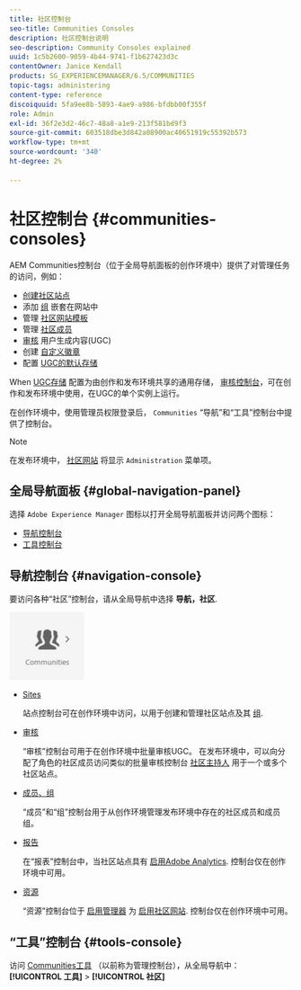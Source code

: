 ```yaml
---
title: 社区控制台
seo-title: Communities Consoles
description: 社区控制台说明
seo-description: Community Consoles explained
uuid: 1c5b2600-9059-4b44-9741-f1b627423d3c
contentOwner: Janice Kendall
products: SG_EXPERIENCEMANAGER/6.5/COMMUNITIES
topic-tags: administering
content-type: reference
discoiquuid: 5fa9ee8b-5893-4ae9-a986-bfdbb00f355f
role: Admin
exl-id: 36f2e3d2-46c7-48a8-a1e9-213f581bd9f3
source-git-commit: 603518dbe3d842a08900ac40651919c55392b573
workflow-type: tm+mt
source-wordcount: '340'
ht-degree: 2%

---
```


# 社区控制台 {#communities-consoles}

AEM Communities控制台（位于全局导航面板的创作环境中）提供了对管理任务的访问，例如：

* [创建社区站点](sites-console.md)
* 添加 [组](groups.md) 嵌套在网站中
* 管理 [社区网站模板](sites.md)
* 管理 [社区成员](members.md)
* [审核](moderate-ugc.md) 用户生成内容(UGC)
* 创建 [自定义徽章](badges.md)
* 配置 [UGC的默认存储](srp-config.md)

When [UGC存储](working-with-srp.md) 配置为由创作和发布环境共享的通用存储， [审核控制台](moderation.md)，可在创作和发布环境中使用，在UGC的单个实例上运行。

在创作环境中，使用管理员权限登录后， `Communities` “导航”和“工具”控制台中提供了控制台。

>[!NOTE]
>
>在发布环境中， [社区网站](sites-console.md) 将显示 `Administration` 菜单项。

## 全局导航面板 {#global-navigation-panel}

选择 `Adobe Experience Manager` 图标以打开全局导航面板并访问两个图标：

* [导航控制台](#navigation-console)
* [工具控制台](tools.md)

## 导航控制台 {#navigation-console}

要访问各种“社区”控制台，请从全局导航中选择 **导航，社区**.

![社区](assets/communities.png)

* [Sites](sites-console.md)

   站点控制台可在创作环境中访问，以用于创建和管理社区站点及其 [组](groups.md).

* [审核](moderation.md)

   “审核”控制台可用于在创作环境中批量审核UGC。 在发布环境中，可以向分配了角色的社区成员访问类似的批量审核控制台 [社区主持人](users.md#publishenvironmentusersandgroups) 用于一个或多个社区站点。

* [成员、组](members.md)

   “成员”和“组”控制台用于从创作环境管理发布环境中存在的社区成员和成员组。

* [报告](reports.md)

   在“报表”控制台中，当社区站点具有 [启用Adobe Analytics](sites-console.md#analytics). 控制台仅在创作环境中可用。

* [资源](resources.md)

   “资源”控制台位于 [启用管理器](enablement.md#communitymanagers) 为 [启用社区网站](overview.md#enablement-community). 控制台仅在创作环境中可用。

## “工具”控制台 {#tools-console}

访问 [Communities工具](tools.md) （以前称为管理控制台），从全局导航中： **[!UICONTROL 工具]** > **[!UICONTROL 社区]**

